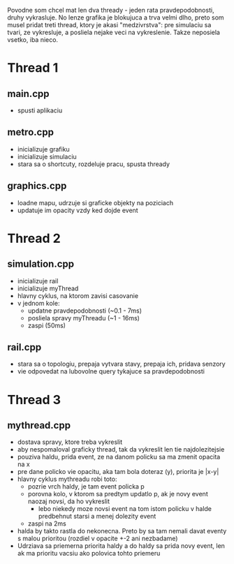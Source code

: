 Povodne som chcel mat len dva thready - jeden rata pravdepodobnosti, druhy vykrasluje. No lenze grafika je blokujuca a trva velmi dlho, preto som musel pridat treti thread, ktory je akasi "medzivrstva": pre simulaciu sa tvari, ze vykresluje, a posliela nejake veci na vykreslenie. Takze neposiela vsetko, iba nieco.

# Thread 1 #

## main.cpp ##
  * spusti aplikaciu

## metro.cpp ##
  * inicializuje grafiku
  * inicializuje simulaciu
  * stara sa o shortcuty, rozdeluje pracu, spusta thready

## graphics.cpp ##
  * loadne mapu, udrzuje si graficke objekty na poziciach
  * updatuje im opacity vzdy ked dojde event



# Thread 2 #

## simulation.cpp ##
  * inicializuje rail
  * inicializuje myThread
  * hlavny cyklus, na ktorom zavisi casovanie
  * v jednom kole:
    * updatne pravdepodobnosti (~0.1 - 7ms)
    * posliela spravy myThreadu (~1 - 16ms)
    * zaspi (50ms)

## rail.cpp ##
  * stara sa o topologiu, prepaja vytvara stavy, prepaja ich, pridava senzory
  * vie odpovedat na lubovolne query tykajuce sa pravdepodobnosti


# Thread 3 #

## mythread.cpp ##
  * dostava spravy, ktore treba vykreslit
  * aby nespomaloval graficky thread, tak da vykreslit len tie najdolezitejsie
  * pouziva haldu, prida event, ze na danom policku sa ma zmenit opacita na x
  * pre dane policko vie opacitu, aka tam bola doteraz (y), priorita je |x-y|
  * hlavny cyklus mythreadu robi toto:
    * pozrie vrch haldy, je tam event policka p
    * porovna kolo, v ktorom sa predtym updatlo p, ak je novy event naozaj novsi, da ho vykreslit
      * lebo niekedy moze novsi event na tom istom policku v halde predbehnut starsi a menej dolezity event
    * zaspi na 2ms
  * halda by takto rastla do nekonecna. Preto by sa tam nemali davat eventy s malou prioritou (rozdiel v opacite +-2 ani nezbadame)
  * Udrziava sa priemerna priorita haldy a do haldy sa prida novy event, len ak ma prioritu vacsiu ako polovica tohto priemeru